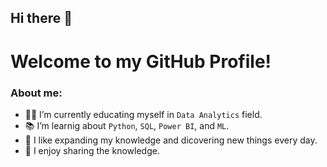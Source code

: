 ## Hi there 👋

# Welcome to my GitHub Profile!



### About me:

- 👨‍🎓 I’m currently educating myself in ```Data Analytics``` field.
- 📚 I’m learnig about ```Python```, ```SQL```, ```Power BI```, and ```ML```.
- 🔭 I like expanding my knowledge and dicovering new things every day. 
- 🌱 I enjoy sharing the knowledge.


<!--
**M0hannad/M0hannad** is a ✨ _special_ ✨ repository because its `README.md` (this file) appears on your GitHub profile.
Here are some ideas to get you started:
- 🔭 I’m currently working on ...
- 🌱 I’m currently learning ...
- 👯 I’m looking to collaborate on ...
- 🤔 I’m looking for help with ...
- 💬 Ask me about ...
- 📫 How to reach me: ...
- 😄 Pronouns: ...
- ⚡ Fun fact: ...
-->


